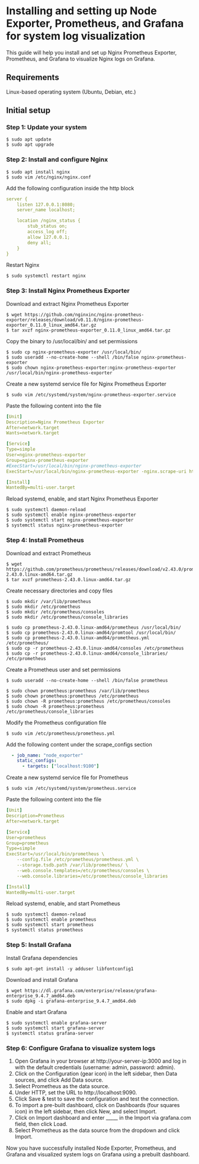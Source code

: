 # Installing and setting up Node Exporter, Prometheus, and Grafana for system log visualization

This guide will help you install and set up Nginx Prometheus Exporter, Prometheus, and Grafana to visualize Nginx logs on Grafana.

## Requirements

Linux-based operating system (Ubuntu, Debian, etc.)

## Initial setup

### Step 1: Update your system

```console
$ sudo apt update
$ sudo apt upgrade
```

### Step 2: Install and configure Nginx

```console
$ sudo apt install nginx
$ sudo vim /etc/nginx/nginx.conf
```

Add the following configuration inside the http block

```yml
server {
    listen 127.0.0.1:8080;
    server_name localhost;

    location /nginx_status {
        stub_status on;
        access_log off;
        allow 127.0.0.1;
        deny all;
    }
}
```

Restart Nginx

```console
$ sudo systemctl restart nginx
```

### Step 3: Install Nginx Prometheus Exporter

Download and extract Nginx Prometheus Exporter

```console
$ wget https://github.com/nginxinc/nginx-prometheus-exporter/releases/download/v0.11.0/nginx-prometheus-exporter_0.11.0_linux_amd64.tar.gz
$ tar xvzf nginx-prometheus-exporter_0.11.0_linux_amd64.tar.gz
```

Copy the binary to /usr/local/bin/ and set permissions

```console
$ sudo cp nginx-prometheus-exporter /usr/local/bin/
$ sudo useradd --no-create-home --shell /bin/false nginx-prometheus-exporter
$ sudo chown nginx-prometheus-exporter:nginx-prometheus-exporter /usr/local/bin/nginx-prometheus-exporter
```

Create a new systemd service file for Nginx Prometheus Exporter

```console
$ sudo vim /etc/systemd/system/nginx-prometheus-exporter.service
```

Paste the following content into the file

```yml
[Unit]
Description=Nginx Prometheus Exporter
After=network.target
Wants=network.target

[Service]
Type=simple
User=nginx-prometheus-exporter
Group=nginx-prometheus-exporter
#ExecStart=/usr/local/bin/nginx-prometheus-exporter
ExecStart=/usr/local/bin/nginx-prometheus-exporter -nginx.scrape-uri http://127.0.0.1:8080/nginx_status

[Install]
WantedBy=multi-user.target
```

Reload systemd, enable, and start Nginx Prometheus Exporter

```console
$ sudo systemctl daemon-reload
$ sudo systemctl enable nginx-prometheus-exporter
$ sudo systemctl start nginx-prometheus-exporter
$ systemctl status nginx-prometheus-exporter
```

### Step 4: Install Prometheus

Download and extract Prometheus

```console
$ wget https://github.com/prometheus/prometheus/releases/download/v2.43.0/prometheus-2.43.0.linux-amd64.tar.gz
$ tar xvzf prometheus-2.43.0.linux-amd64.tar.gz
```

Create necessary directories and copy files

```console
$ sudo mkdir /var/lib/prometheus
$ sudo mkdir /etc/prometheus
$ sudo mkdir /etc/prometheus/consoles
$ sudo mkdir /etc/prometheus/console_libraries

$ sudo cp prometheus-2.43.0.linux-amd64/prometheus /usr/local/bin/
$ sudo cp prometheus-2.43.0.linux-amd64/promtool /usr/local/bin/
$ sudo cp prometheus-2.43.0.linux-amd64/prometheus.yml /etc/prometheus/
$ sudo cp -r prometheus-2.43.0.linux-amd64/consoles /etc/prometheus
$ sudo cp -r prometheus-2.43.0.linux-amd64/console_libraries/ /etc/prometheus
```

Create a Prometheus user and set permissions

```console
$ sudo useradd --no-create-home --shell /bin/false prometheus

$ sudo chown prometheus:prometheus /var/lib/prometheus
$ sudo chown prometheus:prometheus /etc/prometheus
$ sudo chown -R prometheus:prometheus /etc/prometheus/consoles
$ sudo chown -R prometheus:prometheus /etc/prometheus/console_libraries
```

Modify the Prometheus configuration file

```console
$ sudo vim /etc/prometheus/prometheus.yml
```

Add the following content under the scrape_configs section

```yml
  - job_name: "node_exporter"
    static_configs:
      - targets: ["localhost:9100"]
```

Create a new systemd service file for Prometheus

```console
$ sudo vim /etc/systemd/system/prometheus.service
```

Paste the following content into the file

```yml
[Unit]
Description=Prometheus
After=network.target

[Service]
User=prometheus
Group=prometheus
Type=simple
ExecStart=/usr/local/bin/prometheus \
    --config.file /etc/prometheus/prometheus.yml \
    --storage.tsdb.path /var/lib/prometheus/ \
    --web.console.templates=/etc/prometheus/consoles \
    --web.console.libraries=/etc/prometheus/console_libraries

[Install]
WantedBy=multi-user.target
```

Reload systemd, enable, and start Prometheus

```console
$ sudo systemctl daemon-reload
$ sudo systemctl enable prometheus
$ sudo systemctl start prometheus
$ systemctl status prometheus
```

### Step 5: Install Grafana

Install Grafana dependencies

```console
$ sudo apt-get install -y adduser libfontconfig1
```

Download and install Grafana

```console
$ wget https://dl.grafana.com/enterprise/release/grafana-enterprise_9.4.7_amd64.deb
$ sudo dpkg -i grafana-enterprise_9.4.7_amd64.deb
```

Enable and start Grafana

```console
$ sudo systemctl enable grafana-server
$ sudo systemctl start grafana-server
$ systemctl status grafana-server
```

### Step 6: Configure Grafana to visualize system logs

1. Open Grafana in your browser at http://your-server-ip:3000 and log in with the default credentials (username: admin, password: admin).
2. Click on the Configuration (gear icon) in the left sidebar, then Data sources, and click Add Data source.
3. Select Prometheus as the data source.
4. Under HTTP, set the URL to http://localhost:9090.
5. Click Save & test to save the configuration and test the connection.
6. To import a pre-built dashboard, click on Dashboards (four squares icon) in the left sidebar, then click New, and select Import.
7. Click on Import dashboard and enter _____ in the Import via grafana.com field, then click Load.
8. Select Prometheus as the data source from the dropdown and click Import.

Now you have successfully installed Node Exporter, Prometheus, and Grafana and visualized system logs on Grafana using a prebuilt dashboard.


